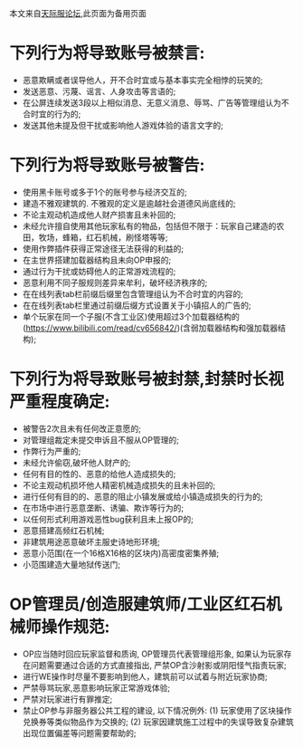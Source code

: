 本文来自[天际服论坛](https://tianji.link/d/88-rules),此页面为备用页面  
# 下列行为将导致账号被禁言:
- 恶意欺瞒或者误导他人，开不合时宜或与基本事实完全相悖的玩笑的;
- 发送恶意、污蔑、谣言、人身攻击等言语的;
- 在公屏连续发送3段以上相似消息、无意义消息、辱骂、广告等管理组认为不合时宜的行为的;
- 发送其他未提及但干扰或影响他人游戏体验的语言文字的;
# 下列行为将导致账号被警告:
- 使用黑卡账号或多于1个的账号参与经济交互的;
- 建造不雅观建筑的. 不雅观的定义是逾越社会道德风尚底线的;
- 不论主观动机造成他人财产损害且未补回的;
- 未经允许擅自使用其他玩家私有的物品，包括但不限于：玩家自己建造的农田，牧场，蜂箱，红石机械，刷怪塔等等;
- 使用作弊插件获得正常途径无法获得的利益的;
- 在主世界搭建加载器结构且未向OP申报的;
- 通过行为干扰或妨碍他人的正常游戏流程的;
- 恶意利用不同子服规则差异来牟利，破坏经济秩序的;
- 在在线列表tab栏前缀后缀里包含管理组认为不合时宜的内容的;
- 在在线列表tab栏里通过前缀后缀方式设置关于小镇招人的广告的;
- 单个玩家在同一个子服(不含工业区)使用超过3个加载器结构的(https://www.bilibili.com/read/cv656842/)(含弱加载器结构和强加载器结构);
# 下列行为将导致账号被封禁,封禁时长视严重程度确定:
- 被警告2次且未有任何改正意愿的;
- 对管理组裁定未提交申诉且不服从OP管理的;
- 作弊行为严重的;
- 未经允许偷窃,破坏他人财产的;
- 任何有目的性的、恶意的给他人造成损失的;
- 不论主观动机损坏他人精密机械造成损失的且未补回的;
- 进行任何有目的的、恶意的阻止小镇发展或给小镇造成损失的行为的;
- 在市场中进行恶意垄断、诱骗、欺诈等行为的;
- 以任何形式利用游戏恶性bug获利且未上报OP的;
- 恶意搭建高频红石机械;
- 非建筑用途恶意破坏主服史诗地形环境;
- 恶意小范围(在一个16格X16格的区块内)高密度密集养殖;
- 小范围建造大量地狱传送门;
# OP管理员/创造服建筑师/工业区红石机械师操作规范:
- OP应当随时回应玩家监督和质询, OP管理员代表管理组形象, 如果认为玩家存在问题需要通过合适的方式直接指出, 严禁OP含沙射影或阴阳怪气指责玩家;
- 进行WE操作时尽量不要影响到他人，建筑前可以试着与附近玩家协商;
- 严禁辱骂玩家,恶意影响玩家正常游戏体验;
- 严禁对玩家进行有罪推定;
- 禁止OP参与非服务器公共工程的建设, 以下情况例外:
  (1) 玩家使用了区块操作兑换券等类似物品作为交换的;
  (2) 玩家因建筑施工过程中的失误导致复杂建筑出现位置偏差等问题需要帮助的;


